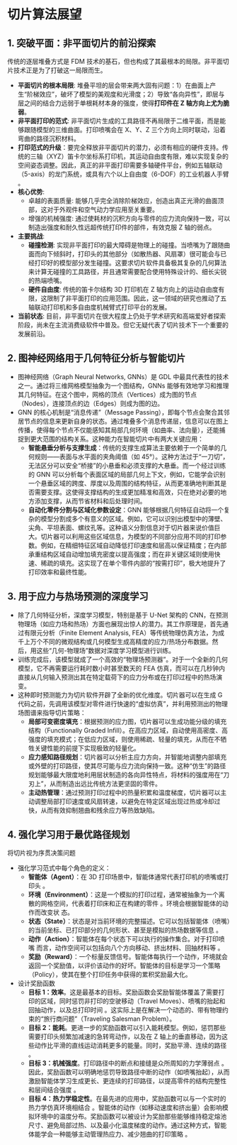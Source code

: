 # 切片算法展望
## 1. 突破平面：非平面切片的前沿探索
传统的逐层堆叠方式是 FDM 技术的基石，但也构成了其最根本的局限。非平面切片技术正是为了打破这一局限而生。
- **平面切片的根本局限**: 堆叠平坦的层会带来两大固有问题：1）在曲面上产生“阶梯效应”，破坏了模型的美观度和光滑度；2）导致“各向异性”，即层与层之间的结合力远弱于单根耗材本身的强度，使得**打印件在 Z 轴方向上尤为脆弱**。
- **非平面打印的范式**: 非平面切片生成的工具路径不再局限于二维平面，而是能够跟随模型的三维曲面。打印喷嘴会在 X、Y、Z 三个方向上同时联动，沿着弯曲的路径沉积材料。
- **打印范式的升级**：要完全释放非平面切片的潜力，必须有相应的硬件支持。传统的三轴（XYZ）笛卡尔坐标系打印机，其运动自由度有限，难以实现复杂的空间姿态调整。因此，真正的非平面打印需要多轴硬件平台，例如五轴联动（5-axis）的龙门系统，或具有六个以上自由度（6-DOF）的工业机器人手臂 。
- **核心优势**:
  - 卓越的表面质量: 能够几乎完全消除阶梯效应，创造出真正光滑的曲面顶部，这对于外观件和空气动力学应用至关重要。
  - 增强的机械强度: 通过使耗材的沉积方向与零件的应力流向保持一致，可以制造出强度和耐久性远超传统打印件的部件，有效克服 Z 轴的弱点。
- **主要挑战**:
  - **碰撞检测**: 实现非平面打印的最大障碍是物理上的碰撞。当喷嘴为了跟随曲面而向下倾斜时，打印头的其他部分（如散热器、风扇罩）很可能会与已经打印好的模型部分发生碰撞。这要求切片软件具备极其复杂的几何算法来计算无碰撞的工具路径，并且通常需要配合使用特殊设计的、细长尖锐的热端喷嘴。
  - **硬件自由度**: 传统的笛卡尔结构 3D 打印机在 Z 轴方向上的运动自由度有限，这限制了非平面打印的应用范围。因此，这一领域的研究也推动了五轴联动打印机和多自由度机械臂式打印平台的发展。
- **当前状态**: 目前，非平面切片在很大程度上仍处于学术研究和高端爱好者探索阶段，尚未在主流消费级软件中普及。但它无疑代表了切片技术下一个重要的发展前沿。
## 2. 图神经网络用于几何特征分析与智能切片
- 图神经网络（Graph Neural Networks, GNNs）是 GDL 中最具代表性的技术之一。通过将三维网格模型抽象为一个图结构，GNNs 能够有效地学习和推理其几何特征。在这个图中，网格的顶点（Vertices）成为图的节点（Nodes），连接顶点的边（Edges）则成为图的边。
- GNN 的核心机制是“消息传递”（Message Passing），即每个节点会聚合其邻居节点的信息来更新自身的状态。通过堆叠多个消息传递层，信息可以在图上传播，使得每个节点不仅能感知其局部几何环境（如曲率、法向量），还能捕捉到更大范围的结构关系。这种能力在智能切片中有两大关键应用：
  - **智能悬垂分析与支撑生成**：传统的支撑生成算法主要依赖于一个简单的几何规则——表面与水平面的夹角阈值（如 45°）。这种方法过于“一刀切”，无法区分可以安全“桥接”的小悬垂和必须支撑的大悬垂。而一个经过训练的 GNN 可以分析每个表面区域的局部几何上下文，例如，它能学会识别一个悬垂区域的跨度、厚度以及周围的结构特征，从而更准确地判断其是否需要支撑。这使得支撑结构的生成更加精准和高效，只在绝对必要的地方添加支撑，从而节省材料和后处理时间。
  - **自动化零件分割与区域化参数设定**：GNN 能够根据几何特征自动将一个复杂的模型分割成多个有意义的区域。例如，它可以识别出模型中的薄壁、尖角、平坦表面、螺纹孔等。这种语义分割信息对于切片器来说价值巨大。切片器可以利用这些区域信息，为模型的不同部分应用不同的打印参数。例如，在精细特征区域自动降低打印速度和层高以保证精度；在内部承重结构区域自动增加填充密度以提高强度；而在非关键区域则使用快速、稀疏的填充。这实现了在单个零件内部的“按需打印”，极大地提升了打印效率和最终性能。
## 3. 用于应力与热场预测的深度学习
- 除了几何特征分析，深度学习模型，特别是基于 U-Net 架构的 CNN，在预测物理场（如应力场和热场）方面也展现出惊人的潜力。其工作原理是，首先通过有限元分析（Finite Element Analysis, FEA）等传统物理仿真方法，为成千上万个不同的微观结构或几何模型生成高精度的应力/热场分布数据。然后，用这些“几何-物理场”数据对深度学习模型进行训练。
- 训练完成后，该模型就成了一个高效的“物理场预测器”。对于一个全新的几何模型，它不再需要运行耗时数小时甚至数天的 FEA 仿真，而可以在几秒钟内直接从几何输入预测出其在特定载荷下的应力分布或在打印过程中的热场演变。
- 这种即时预测能力为切片软件开辟了全新的优化维度。切片器可以在生成 G 代码之前，先调用该模型对零件进行快速的“虚拟仿真”，并利用预测出的物理场图谱来指导切片策略：
  - **局部可变密度填充**：根据预测的应力图，切片器可以生成功能分级的填充结构（Functionally Graded Infill）。在高应力区域，自动使用高密度、高强度的填充模式；在低应力区域，则使用稀疏、轻量的填充，从而在不牺牲关键性能的前提下实现极致的轻量化。
  - **应力感知路径规划**：切片器可以分析主应力方向，并智能地调整内部填充或外壁的打印路径，使其尽可能与应力流向保持一致。这种“仿生”的路径规划能够最大限度地利用层状制造的各向异性特点，将材料的强度用在“刀刃上”，从而制造出远比传统方法更坚固的零件。
  - **主动热管理**：通过预测打印过程中的热量积累和温度梯度，切片器可以主动调整局部打印速度或风扇转速，以避免在特定区域出现过热或冷却过快，从而有效抑制翘曲和残余应力等热致缺陷。
## 4. 强化学习用于最优路径规划
将切片视为序贯决策问题
- 强化学习范式中每个角色的定义：
  - **智能体（Agent）**：在 3D 打印场景中，智能体通常代表打印机的喷嘴或打印头 。
  - **环境（Environment）**：这是一个模拟的打印过程，通常被抽象为一个离散的网格空间，代表着打印床和正在构建的零件 。环境会根据智能体的动作而改变状 态。
  - **状态（State）**：状态是对当前环境的完整描述。它可以包括智能体（喷嘴）的当前坐标、已打印部分的几何形状、甚至是模拟的热场数据等信息 。
  - **动作（Action）**：智能体在每个状态下可以执行的操作集合。对于打印喷嘴 而言，动作空间可以包括向八个方向移动、挤出材料、回抽材料等 。
  - **奖励（Reward）**：一个标量反馈信号。智能体每执行一个动作，环境就会返回一个奖励值，以评价该动作的好坏。智能体的目标是学习一个策略（Policy），使其在整个打印任务中获得的累积奖励最大化。
- 设计奖励函数
  - **目标 1：效率**。这是最基本的目标。奖励函数会奖励智能体覆盖了需要打印的区域，同时惩罚非打印的空驶移动（Travel Moves）、喷嘴的抬起和回抽动作，以及总打印时间 。这实际上是在解决一个动态的、带有物理约束的“旅行商问题”（Traveling Salesman Problem）。
  - **目标 2：能耗**。更进一步的奖励函数可以引入能耗模型。例如，惩罚那些需要打印头频繁加减速的急转弯动作，以及在 Z 轴上的垂直移动，因为这些动作比平滑的直线运动消耗更多的能量。同时，奖励平滑、连续的路径 。
  - **目标 3：机械强度**。打印路径中的断点和接缝是众所周知的力学薄弱点 。因此，奖励函数可以明确地惩罚导致路径中断的动作（如喷嘴抬起），从而激励智能体学习生成更长、更连续的打印路径，以提高零件的结构完整性和层间结合强度 。
  - **目标 4：热力学稳定性**。在最先进的应用中，奖励函数可以与一个实时的热力学仿真环境相结合 。智能体的动作（如移动速度和挤出量）会影响模拟环境中的温度分布。奖励函数可以被设计为奖励那些能够维持稳定熔池尺寸、避免局部过热、以及最小化温度梯度的动作。通过这种方式，智能体能学会一种能够主动管理热应力、减少翘曲的打印策略 。
